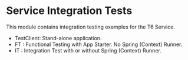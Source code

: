Service Integration Tests
=== 

This module contains integration testing examples for the T6 Service.

- TestClient: Stand-alone application.
- FT    : Functional Testing with App Starter. No Spring (Context) Runner.
- IT    : Integration Test with or without Spring (Context) Runner.

